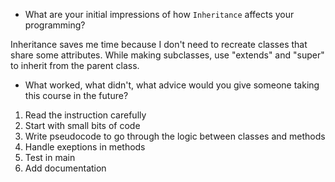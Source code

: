 
- What are your initial impressions of how `Inheritance` affects your programming?

Inheritance saves me time because I don't need to recreate classes that share some attributes. While making subclasses, use "extends" and "super" to inherit from the parent class. 

- What worked, what didn't, what advice would you give someone taking this course in the future?

1. Read the instruction carefully
2. Start with small bits of code
3. Write pseudocode to go through the logic between classes and methods
4. Handle exeptions in methods
5. Test in main
6. Add documentation
